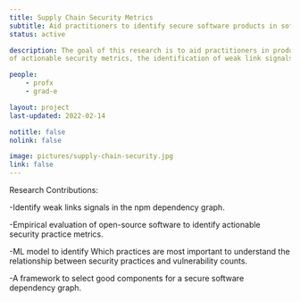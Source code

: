 ```yaml
---
title: Supply Chain Security Metrics
subtitle: Aid practitioners to identify secure software products in software ecosystem.
status: active

description: The goal of this research is to aid practitioners in producing more secure software products through the development
of actionable security metrics, the identification of weak link signals, and the leveraging of software security measures in dependency graphs to select good components.

people:
    - profx
    - grad-e

layout: project
last-updated: 2022-02-14

notitle: false
nolink: false 

image: pictures/supply-chain-security.jpg
link: false
---
```


Research Contributions:

-Identify weak links signals in the npm dependency graph.

-Empirical evaluation of open-source software to identify actionable security practice metrics.

-ML model to identify Which practices are most important to understand the relationship between security practices and vulnerability counts.

-A framework to select good components for a secure software dependency graph.

